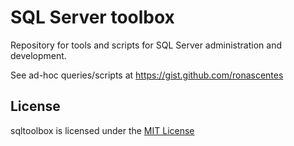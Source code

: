 # SQL Server toolbox

Repository for tools and scripts for SQL Server administration and development.

See ad-hoc queries/scripts at https://gist.github.com/ronascentes

## License

sqltoolbox is licensed under the [MIT License](https://github.com/ronascentes/sqltoolbox/blob/master/LICENSE)

